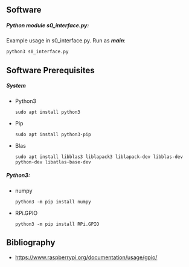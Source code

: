 ## Software
##### Python module *s0_interface.py*:
Example usage in s0_interface.py. Run as *__main__*:  
```
python3 s0_interface.py
```

## Software Prerequisites
##### System
-   Python3  
    ```
    sudo apt install python3
    ```
-   Pip  
    ```
    sudo apt install python3-pip
    ```
-   Blas  
    ```
    sudo apt install libblas3 liblapack3 liblapack-dev libblas-dev python-dev libatlas-base-dev
    ```
##### Python3:
-   numpy  
    ```
    python3 -m pip install numpy
    ```
-   RPi.GPIO  
    ```
    python3 -m pip install RPi.GPIO
    ```

## Bibliography
-   https://www.raspberrypi.org/documentation/usage/gpio/